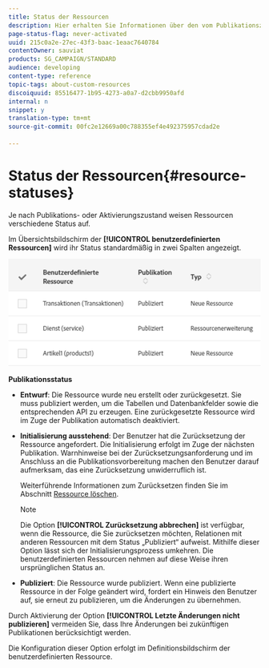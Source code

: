 ```yaml
---
title: Status der Ressourcen
description: Hier erhalten Sie Informationen über den vom Publikationszustand abhängigen Ressourcenstatus.
page-status-flag: never-activated
uuid: 215c0a2e-27ec-43f3-baac-1eaac7640784
contentOwner: sauviat
products: SG_CAMPAIGN/STANDARD
audience: developing
content-type: reference
topic-tags: about-custom-resources
discoiquuid: 85516477-1b95-4273-a0a7-d2cbb9950afd
internal: n
snippet: y
translation-type: tm+mt
source-git-commit: 00fc2e12669a00c788355ef4e492375957cdad2e

---
```



# Status der Ressourcen{#resource-statuses}

Je nach Publikations- oder Aktivierungszustand weisen Ressourcen verschiedene Status auf.

Im Übersichtsbildschirm der **[!UICONTROL benutzerdefinierten Ressourcen]** wird ihr Status standardmäßig in zwei Spalten angezeigt.

![](assets/schema_colonne_1.png)

**Publikationsstatus**

* **Entwurf**: Die Ressource wurde neu erstellt oder zurückgesetzt. Sie muss publiziert werden, um die Tabellen und Datenbankfelder sowie die entsprechenden API zu erzeugen. Eine zurückgesetzte Ressource wird im Zuge der Publikation automatisch deaktiviert.
* **Initialisierung ausstehend**: Der Benutzer hat die Zurücksetzung der Ressource angefordert. Die Initialisierung erfolgt im Zuge der nächsten Publikation. Warnhinweise bei der Zurücksetzungsanforderung und im Anschluss an die Publikationsvorbereitung machen den Benutzer darauf aufmerksam, das eine Zurücksetzung unwiderruflich ist.

   Weiterführende Informationen zum Zurücksetzen finden Sie im Abschnitt [Ressource löschen](../../developing/using/deleting-a-resource.md).

   >[!NOTE]
   >
   >Die Option **[!UICONTROL Zurücksetzung abbrechen]** ist verfügbar, wenn die Ressource, die Sie zurücksetzen möchten, Relationen mit anderen Ressourcen mit dem Status „Publiziert“ aufweist. Mithilfe dieser Option lässt sich der Initialisierungsprozess umkehren. Die benutzerdefinierten Ressourcen nehmen auf diese Weise ihren ursprünglichen Status an.

* **Publiziert**: Die Ressource wurde publiziert. Wenn eine publizierte Ressource in der Folge geändert wird, fordert ein Hinweis den Benutzer auf, sie erneut zu publizieren, um die Änderungen zu übernehmen.

Durch Aktivierung der Option **[!UICONTROL Letzte Änderungen nicht publizieren]** vermeiden Sie, dass Ihre Änderungen bei zukünftigen Publikationen berücksichtigt werden.

Die Konfiguration dieser Option erfolgt im Definitionsbildschirm der benutzerdefinierten Ressource.
